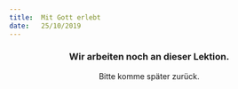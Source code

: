 ```yaml
---
title:  Mit Gott erlebt
date:   25/10/2019
---
```


### <center>Wir arbeiten noch an dieser Lektion.</center>
<center>Bitte komme später zurück.</center>